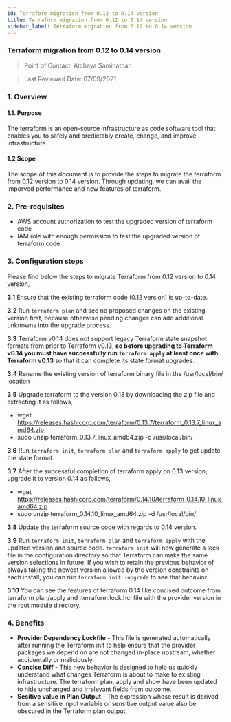 ```yaml
---
id: Terraform migration from 0.12 to 0.14 version
title: Terraform migration from 0.12 to 0.14 version
sidebar_label: Terraform migration from 0.12 to 0.14 version
---
```


### Terraform migration from 0.12 to 0.14 version

> Point of Contact: Atchaya Saminathan

> Last Reviewed Date: 07/09/2021

### 1. Overview
#### 1.1. Purpose 

   The terraform is an open-source infrastructure as code software tool that enables you to safely and predictably create, change, and improve infrastructure.
   
#### 1.2 Scope
   
   The scope of this document is to provide the steps to migrate the terraform from 0.12 version to 0.14 version. Through updating, we can avail the imporved performance and new features of terraform.
   
### 2. Pre-requisites

- AWS account authorization to test the upgraded version of terraform code
- IAM role with enough permission to test the upgraded version of terraform code
   
### 3. Configuration steps

Please find below the steps to migrate Terraform from 0.12 version to 0.14 version,

**3.1** Ensure that the existing terraform code (0.12 version) is up-to-date.

**3.2** Run `terraform plan` and see no proposed changes on the existing version first, because otherwise pending changes can add additional unknowns into the upgrade process.

**3.3** Terraform v0.14 does not support legacy Terraform state snapshot formats from prior to Terraform v0.13, **so before upgrading to Terraform v0.14 you must have successfully run `terraform apply` at least once with Terraform v0.13** so that it can complete its state format upgrades.

**3.4** Rename the existing version of terraform binary file in the /usr/local/bin/ location 

**3.5** Upgrade terraform to the version 0.13 by downloading the zip file and extracting it as follows,
- wget https://releases.hashicorp.com/terraform/0.13.7/terraform_0.13.7_linux_amd64.zip
- sudo unzip terraform_0.13.7_linux_amd64.zip -d /usr/local/bin/

**3.6** Run `terraform init`, `terraform plan` and `terraform apply` to get update the state format.

**3.7** After the successful completion of terraform apply on 0.13 version, upgrade it to version 0.14 as follows,
- wget https://releases.hashicorp.com/terraform/0.14.10/terraform_0.14.10_linux_amd64.zip
- sudo unzip terraform_0.14.10_linux_amd64.zip -d /usr/local/bin/

**3.8** Update the terraform source code with regards to 0.14 version. 

**3.9** Run `terraform init`, `terraform plan` and `terraform apply` with the updated version and source code. `terraform init` will now generate a lock file in the configuration directory so that Terraform can make the same version selections in future. If you wish to retain the previous behavior of always taking the newest version allowed by the version constraints on each install, you can run `terraform init -upgrade` to see that behavior.

**3.10** You can see the features of terraform 0.14 like concised outcome from terraform plan/apply and .terraform.lock.hcl file with the provider version in the root module directory.

### 4. Benefits

- **Provider Dependency Lockfile** - This file is generated automatically after running the Terraform init to help ensure that the provider packages we depend on are not changed in-place upstream, whether accidentally or maliciously.
- **Concise Diff** - This new behavior is designed to help us quickly understand what changes Terraform is about to make to existing infrastructure. The terraform plan, apply and show have been updated to hide unchanged and irrelevant fields from outcome.
- **Sesitive value in Plan Output** - The expression whose result is derived from a sensitive input variable or sensitive output value also be obscured in the Terraform plan output. 
